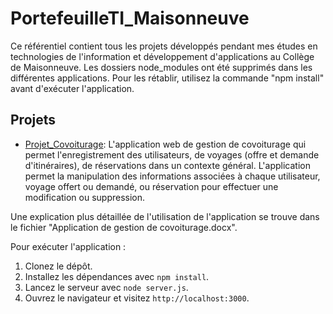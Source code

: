 
# PortefeuilleTI_Maisonneuve

Ce référentiel contient tous les projets développés pendant mes études en technologies de l'information et développement d'applications au Collège de Maisonneuve. Les dossiers node_modules ont été supprimés dans les différentes applications. Pour les rétablir, utilisez la commande "npm install" avant d'exécuter l'application.

## Projets
- [Projet_Covoiturage](./Projet_Covoiturage/): L'application web de gestion de covoiturage qui permet l'enregistrement des utilisateurs, de voyages (offre et demande d'itinéraires), de réservations dans un contexte général. L'application permet la manipulation des informations associées à chaque utilisateur, voyage offert ou demandé, ou réservation pour effectuer une modification ou suppression.

Une explication plus détaillée de l'utilisation de l'application se trouve dans le fichier "Application de gestion de covoiturage.docx".

Pour exécuter l'application :
  1. Clonez le dépôt.
  2. Installez les dépendances avec `npm install`.
  3. Lancez le serveur avec `node server.js`.
  4. Ouvrez le navigateur et visitez `http://localhost:3000`.



